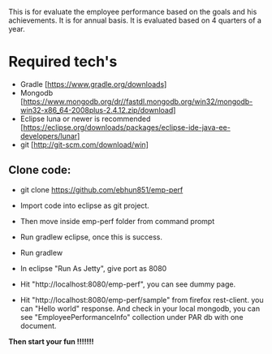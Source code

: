 This is for evaluate the employee performance based on the goals and his achievements.
It is for annual basis. It is evaluated based on 4 quarters of a year.



Required tech's
===============
- Gradle [https://www.gradle.org/downloads]
- Mongodb [https://www.mongodb.org/dr//fastdl.mongodb.org/win32/mongodb-win32-x86_64-2008plus-2.4.12.zip/download]
- Eclipse luna or newer is recommended [https://eclipse.org/downloads/packages/eclipse-ide-java-ee-developers/lunar]
- git [http://git-scm.com/download/win]

Clone code:
-----------
- git clone https://github.com/ebhun851/emp-perf
- Import code into eclipse as git project.

- Then move inside emp-perf folder from command prompt

- Run gradlew eclipse, once this is success.
- Run gradlew

- In eclipse "Run As Jetty", give port as 8080

- Hit "http://localhost:8080/emp-perf", you can see dummy page.

- Hit "http://localhost:8080/emp-perf/sample" from firefox rest-client. you can "Hello world" response. And check in your local mongodb, you can see "EmployeePerformanceInfo" collection under PAR db with one document.

**Then start your fun !!!!!!!**








